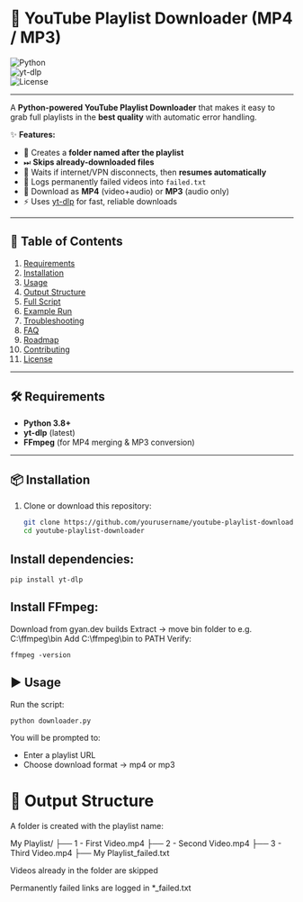 # 🎥 YouTube Playlist Downloader (MP4 / MP3)

![Python](https://img.shields.io/badge/python-3.8+-blue.svg)  
![yt-dlp](https://img.shields.io/badge/yt--dlp-latest-brightgreen.svg)  
![License](https://img.shields.io/badge/license-MIT-orange.svg)

---

A **Python-powered YouTube Playlist Downloader** that makes it easy to grab full playlists in the **best quality** with automatic error handling.  

✨ **Features:**
- 📂 Creates a **folder named after the playlist**  
- ⏭ **Skips already-downloaded files**  
- 🔄 Waits if internet/VPN disconnects, then **resumes automatically**  
- 📝 Logs permanently failed videos into `failed.txt`  
- 🎵 Download as **MP4** (video+audio) or **MP3** (audio only)  
- ⚡ Uses [yt-dlp](https://github.com/yt-dlp/yt-dlp) for fast, reliable downloads  

---

## 📖 Table of Contents

1. [Requirements](#-requirements)  
2. [Installation](#-installation)  
3. [Usage](#-usage)  
4. [Output Structure](#-output-structure)  
5. [Full Script](#-full-script)  
6. [Example Run](#-example-run)  
7. [Troubleshooting](#-troubleshooting)  
8. [FAQ](#-faq)  
9. [Roadmap](#-roadmap--ideas)  
10. [Contributing](#-contributing)  
11. [License](#-license)  

---

## 🛠 Requirements

- **Python 3.8+**  
- **yt-dlp** (latest)  
- **FFmpeg** (for MP4 merging & MP3 conversion)  

---

## 📦 Installation

1. Clone or download this repository:
   ```bash
   git clone https://github.com/yourusername/youtube-playlist-downloader.git
   cd youtube-playlist-downloader


## Install dependencies:

    pip install yt-dlp


## Install FFmpeg:

Download from gyan.dev builds
Extract → move bin folder to e.g. C:\ffmpeg\bin
Add C:\ffmpeg\bin to PATH
Verify:

` ffmpeg -version `

## ▶️ Usage

Run the script:

` python downloader.py `


You will be prompted to:

- Enter a playlist URL
- Choose download format → mp4 or mp3

# 📂 Output Structure

A folder is created with the playlist name:

My Playlist/
├── 1 - First Video.mp4
├── 2 - Second Video.mp4
├── 3 - Third Video.mp4
├── My Playlist_failed.txt


Videos already in the folder are skipped

Permanently failed links are logged in *_failed.txt
